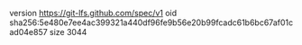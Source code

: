 version https://git-lfs.github.com/spec/v1
oid sha256:5e480e7ee4ac399321a440df96fe9b56e20b99fcadc61b6bc67af01cad04e857
size 3044
